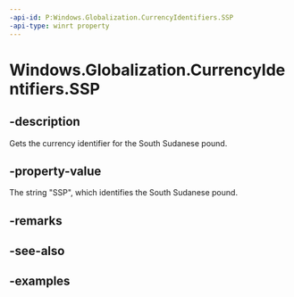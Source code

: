 ```yaml
---
-api-id: P:Windows.Globalization.CurrencyIdentifiers.SSP
-api-type: winrt property
---
```


<!-- Property syntax.
public string SSP { get; }
-->

# Windows.Globalization.CurrencyIdentifiers.SSP

## -description
Gets the currency identifier for the South Sudanese pound.

## -property-value
The string "SSP", which identifies the South Sudanese pound.

## -remarks

## -see-also

## -examples

